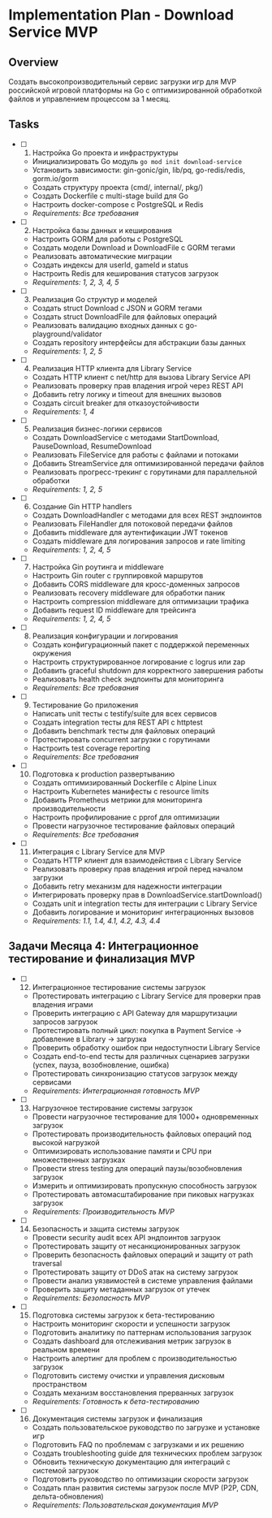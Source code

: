 # Implementation Plan - Download Service MVP

## Overview

Создать высокопроизводительный сервис загрузки игр для MVP российской игровой платформы на Go с оптимизированной обработкой файлов и управлением процессом за 1 месяц.

## Tasks

- [ ] 1. Настройка Go проекта и инфраструктуры
  - Инициализировать Go модуль `go mod init download-service`
  - Установить зависимости: gin-gonic/gin, lib/pq, go-redis/redis, gorm.io/gorm
  - Создать структуру проекта (cmd/, internal/, pkg/)
  - Создать Dockerfile с multi-stage build для Go
  - Настроить docker-compose с PostgreSQL и Redis
  - _Requirements: Все требования_

- [ ] 2. Настройка базы данных и кеширования
  - Настроить GORM для работы с PostgreSQL
  - Создать модели Download и DownloadFile с GORM тегами
  - Реализовать автоматические миграции
  - Создать индексы для userId, gameId и status
  - Настроить Redis для кеширования статусов загрузок
  - _Requirements: 1, 2, 3, 4, 5_

- [ ] 3. Реализация Go структур и моделей
  - Создать struct Download с JSON и GORM тегами
  - Создать struct DownloadFile для файловых операций
  - Реализовать валидацию входных данных с go-playground/validator
  - Создать repository интерфейсы для абстракции базы данных
  - _Requirements: 1, 2, 5_

- [ ] 4. Реализация HTTP клиента для Library Service
  - Создать HTTP клиент с net/http для вызова Library Service API
  - Реализовать проверку прав владения игрой через REST API
  - Добавить retry логику и timeout для внешних вызовов
  - Создать circuit breaker для отказоустойчивости
  - _Requirements: 1, 4_

- [ ] 5. Реализация бизнес-логики сервисов
  - Создать DownloadService с методами StartDownload, PauseDownload, ResumeDownload
  - Реализовать FileService для работы с файлами и потоками
  - Добавить StreamService для оптимизированной передачи файлов
  - Реализовать прогресс-трекинг с горутинами для параллельной обработки
  - _Requirements: 1, 2, 5_

- [ ] 6. Создание Gin HTTP handlers
  - Создать DownloadHandler с методами для всех REST эндпоинтов
  - Реализовать FileHandler для потоковой передачи файлов
  - Добавить middleware для аутентификации JWT токенов
  - Создать middleware для логирования запросов и rate limiting
  - _Requirements: 1, 2, 4, 5_

- [ ] 7. Настройка Gin роутинга и middleware
  - Настроить Gin router с группировкой маршрутов
  - Добавить CORS middleware для кросс-доменных запросов
  - Реализовать recovery middleware для обработки паник
  - Настроить compression middleware для оптимизации трафика
  - Добавить request ID middleware для трейсинга
  - _Requirements: 1, 2, 4, 5_

- [ ] 8. Реализация конфигурации и логирования
  - Создать конфигурационный пакет с поддержкой переменных окружения
  - Настроить структурированное логирование с logrus или zap
  - Добавить graceful shutdown для корректного завершения работы
  - Реализовать health check эндпоинты для мониторинга
  - _Requirements: Все требования_

- [ ] 9. Тестирование Go приложения
  - Написать unit тесты с testify/suite для всех сервисов
  - Создать integration тесты для REST API с httptest
  - Добавить benchmark тесты для файловых операций
  - Протестировать concurrent загрузки с горутинами
  - Настроить test coverage reporting
  - _Requirements: Все требования_

- [ ] 10. Подготовка к production развертыванию
  - Создать оптимизированный Dockerfile с Alpine Linux
  - Настроить Kubernetes манифесты с resource limits
  - Добавить Prometheus метрики для мониторинга производительности
  - Настроить профилирование с pprof для оптимизации
  - Провести нагрузочное тестирование файловых операций
  - _Requirements: Все требования_

- [ ] 11. Интеграция с Library Service для MVP
  - Создать HTTP клиент для взаимодействия с Library Service
  - Реализовать проверку прав владения игрой перед началом загрузки
  - Добавить retry механизм для надежности интеграции
  - Интегрировать проверку прав в DownloadService.startDownload()
  - Создать unit и integration тесты для интеграции с Library Service
  - Добавить логирование и мониторинг интеграционных вызовов
  - _Requirements: 1.1, 1.4, 4.1, 4.2, 4.3, 4.4_

## Задачи Месяца 4: Интеграционное тестирование и финализация MVP

- [ ] 12. Интеграционное тестирование системы загрузок
  - Протестировать интеграцию с Library Service для проверки прав владения играми
  - Проверить интеграцию с API Gateway для маршрутизации запросов загрузок
  - Протестировать полный цикл: покупка в Payment Service → добавление в Library → загрузка
  - Проверить обработку ошибок при недоступности Library Service
  - Создать end-to-end тесты для различных сценариев загрузки (успех, пауза, возобновление, ошибка)
  - Протестировать синхронизацию статусов загрузок между сервисами
  - _Requirements: Интеграционная готовность MVP_

- [ ] 13. Нагрузочное тестирование системы загрузок
  - Провести нагрузочное тестирование для 1000+ одновременных загрузок
  - Протестировать производительность файловых операций под высокой нагрузкой
  - Оптимизировать использование памяти и CPU при множественных загрузках
  - Провести stress testing для операций паузы/возобновления загрузок
  - Измерить и оптимизировать пропускную способность загрузок
  - Протестировать автомасштабирование при пиковых нагрузках загрузок
  - _Requirements: Производительность MVP_

- [ ] 14. Безопасность и защита системы загрузок
  - Провести security audit всех API эндпоинтов загрузок
  - Протестировать защиту от несанкционированных загрузок
  - Проверить безопасность файловых операций и защиту от path traversal
  - Протестировать защиту от DDoS атак на систему загрузок
  - Провести анализ уязвимостей в системе управления файлами
  - Проверить защиту метаданных загрузок от утечек
  - _Requirements: Безопасность MVP_

- [ ] 15. Подготовка системы загрузок к бета-тестированию
  - Настроить мониторинг скорости и успешности загрузок
  - Подготовить аналитику по паттернам использования загрузок
  - Создать dashboard для отслеживания метрик загрузок в реальном времени
  - Настроить алертинг для проблем с производительностью загрузок
  - Подготовить систему очистки и управления дисковым пространством
  - Создать механизм восстановления прерванных загрузок
  - _Requirements: Готовность к бета-тестированию_

- [ ] 16. Документация системы загрузок и финализация
  - Создать пользовательское руководство по загрузке и установке игр
  - Подготовить FAQ по проблемам с загрузками и их решению
  - Создать troubleshooting guide для технических проблем загрузок
  - Обновить техническую документацию для интеграций с системой загрузок
  - Подготовить руководство по оптимизации скорости загрузок
  - Создать план развития системы загрузок после MVP (P2P, CDN, дельта-обновления)
  - _Requirements: Пользовательская документация MVP_
